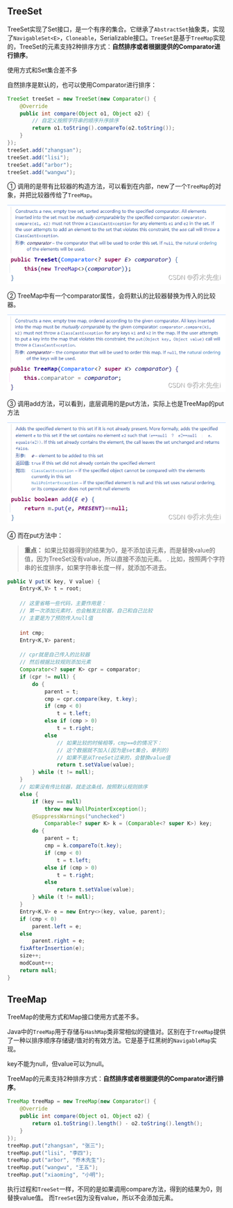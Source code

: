 
## TreeSet

TreeSet实现了Set接口，是一个有序的集合。它继承了`AbstractSet`抽象类，实现了`NavigableSet<E>`，`Cloneable`，Serializable接口。`TreeSet`是基于`TreeMap`实现的，TreeSet的元素支持2种排序方式：**自然排序或者根据提供的Comparator进行排序**。

使用方式和Set集合差不多

自然排序是默认的，也可以使用Comparator进行排序：

```java
TreeSet treeSet = new TreeSet(new Comparator() {
    @Override
    public int compare(Object o1, Object o2) {
        // 自定义按照字符串的顺序升序排序
        return o1.toString().compareTo(o2.toString());
    }
});
treeSet.add("zhangsan");
treeSet.add("lisi");
treeSet.add("arbor");
treeSet.add("wangwu");
```

① 调用的是带有比较器的构造方法，可以看到在内部，new了一个`TreeMap`的对象，并把比较器传给了`TreeMap`。

![](assets/Java%20Properties/46fc022c1d763df79c041700735d541c_MD5.png)

② TreeMap中有一个comparator属性，会将默认的比较器替换为传入的比较器。

![](assets/Java%20Properties/e9660c4e6b868d256584c1f9189488f0_MD5.png)

③ 调用add方法，可以看到，底层调用的是put方法，实际上也是TreeMap的put方法

![](assets/Java%20Properties/e1612ee073dbca6bdfab0587892cb125_MD5.png)

④ 而在put方法中：

> **重点：** 如果比较器得到的结果为0，是不添加该元素，而是替换value的值，因为TreeSet没有value，所以直接不添加元素。
> .
> 比如，按照两个字符串的长度排序，如果字符串长度一样，就添加不进去。


```java
public V put(K key, V value) {
    Entry<K,V> t = root;
    
    // 这里省略一些代码，主要作用是：
    // 第一次添加元素时，也会触发比较器，自己和自己比较
    // 主要是为了预防传入null值
    
    int cmp;
    Entry<K,V> parent;
    
    // cpr就是自己传入的比较器
    // 然后根据比较规则添加元素
    Comparator<? super K> cpr = comparator;
    if (cpr != null) {
        do {
            parent = t;
            cmp = cpr.compare(key, t.key);
            if (cmp < 0)
                t = t.left;
            else if (cmp > 0)
                t = t.right;
            else
            	// 如果比较的时候相等，cmp==0的情况下：
            	// 这个数据就不加入(因为是set集合，单列的)
            	// 如果不是从TreeSet过来的，会替换value值
                return t.setValue(value);
        } while (t != null);
    }
    // 如果没有传比较器，就走这条线，按照默认规则排序
    else {
        if (key == null)
            throw new NullPointerException();
        @SuppressWarnings("unchecked")
            Comparable<? super K> k = (Comparable<? super K>) key;
        do {
            parent = t;
            cmp = k.compareTo(t.key);
            if (cmp < 0)
                t = t.left;
            else if (cmp > 0)
                t = t.right;
            else
                return t.setValue(value);
        } while (t != null);
    }
    Entry<K,V> e = new Entry<>(key, value, parent);
    if (cmp < 0)
        parent.left = e;
    else
        parent.right = e;
    fixAfterInsertion(e);
    size++;
    modCount++;
    return null;
}
```

## TreeMap

TreeMap的使用方式和Map接口使用方式差不多。

Java中的`TreeMap`用于存储与`HashMap`类非常相似的键值对。区别在于`TreeMap`提供了一种以排序顺序存储键/值对的有效方法。它是基于红黑树的`NavigableMap`实现。

key不能为null，但value可以为null。

TreeMap的元素支持2种排序方式：**自然排序或者根据提供的Comparator进行排序**。

```java
TreeMap treeMap = new TreeMap(new Comparator() {
    @Override
    public int compare(Object o1, Object o2) {
        return o1.toString().length() - o2.toString().length();
    }
});
treeMap.put("zhangsan", "张三");
treeMap.put("lisi", "李四");
treeMap.put("arbor", "乔木先生");
treeMap.put("wangwu", "王五");
treeMap.put("xiaoming", "小明");
```

执行过程和`TreeSet`一样，不同的是如果调用compare方法，得到的结果为0，则替换value值。
而`TreeSet`因为没有value，所以不会添加元素。